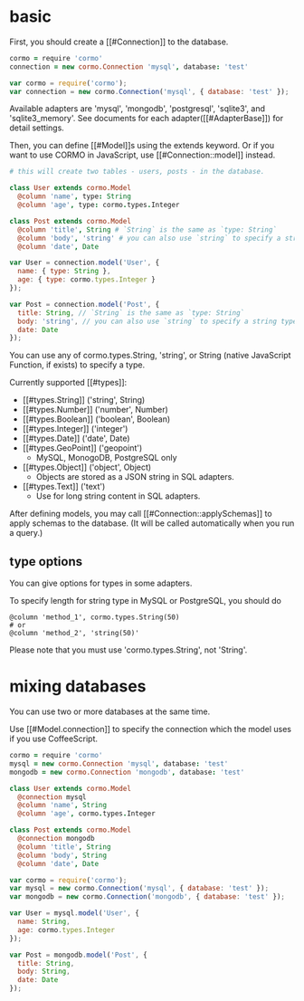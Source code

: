 # basic

First, you should create a [[#Connection]] to the database.

```coffeescript
cormo = require 'cormo'
connection = new cormo.Connection 'mysql', database: 'test'
```
```javascript
var cormo = require('cormo');
var connection = new cormo.Connection('mysql', { database: 'test' });
```

Available adapters are 'mysql', 'mongodb', 'postgresql', 'sqlite3', and 'sqlite3_memory'.
See documents for each adapter([[#AdapterBase]]) for detail settings.

Then, you can define [[#Model]]s using the extends keyword.
Or if you want to use CORMO in JavaScript, use [[#Connection::model]] instead.

```coffeescript
# this will create two tables - users, posts - in the database.

class User extends cormo.Model
  @column 'name', type: String
  @column 'age', type: cormo.types.Integer

class Post extends cormo.Model
  @column 'title', String # `String` is the same as `type: String`
  @column 'body', 'string' # you can also use `string` to specify a string type
  @column 'date', Date
```
```javascript
var User = connection.model('User', {
  name: { type: String },
  age: { type: cormo.types.Integer }
});

var Post = connection.model('Post', {
  title: String, // `String` is the same as `type: String`
  body: 'string', // you can also use `string` to specify a string type
  date: Date
});
```

You can use any of cormo.types.String, 'string', or String
(native JavaScript Function, if exists) to specify a type.

Currently supported [[#types]]:

* [[#types.String]] ('string', String)
* [[#types.Number]] ('number', Number)
* [[#types.Boolean]] ('boolean', Boolean)
* [[#types.Integer]] ('integer')
* [[#types.Date]] ('date', Date)
* [[#types.GeoPoint]] ('geopoint')
    * MySQL, MonogoDB, PostgreSQL only
* [[#types.Object]] ('object', Object)
    * Objects are stored as a JSON string in SQL adapters.
* [[#types.Text]] ('text')
    * Use for long string content in SQL adapters.

After defining models, you may call [[#Connection::applySchemas]] to apply schemas to the database.
(It will be called automatically when you run a query.)

## type options

You can give options for types in some adapters.

To specify length for string type in MySQL or PostgreSQL, you should do

```
@column 'method_1', cormo.types.String(50)
# or
@column 'method_2', 'string(50)'
```

Please note that you must use 'cormo.types.String', not 'String'.

# mixing databases

You can use two or more databases at the same time.

Use [[#Model.connection]] to specify the connection which the model uses if you use CoffeeScript.

```coffeescript
cormo = require 'cormo'
mysql = new cormo.Connection 'mysql', database: 'test'
mongodb = new cormo.Connection 'mongodb', database: 'test'

class User extends cormo.Model
  @connection mysql
  @column 'name', String
  @column 'age', cormo.types.Integer

class Post extends cormo.Model
  @connection mongodb
  @column 'title', String
  @column 'body', String
  @column 'date', Date
```
```javascript
var cormo = require('cormo');
var mysql = new cormo.Connection('mysql', { database: 'test' });
var mongodb = new cormo.Connection('mongodb', { database: 'test' });

var User = mysql.model('User', {
  name: String,
  age: cormo.types.Integer
});

var Post = mongodb.model('Post', {
  title: String,
  body: String,
  date: Date
});
```
